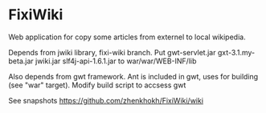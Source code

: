 # FixiWiki
Web application for copy some articles from externel to local wikipedia.

Depends from jwiki library, fixi-wiki branch.
Put 
gwt-servlet.jar  gxt-3.1.my-beta.jar  jwiki.jar  slf4j-api-1.6.1.jar
to war/war/WEB-INF/lib

Also depends from gwt framework. Ant is included in gwt, uses for building (see "war" target). Modify build script to accsess gwt

See snapshots https://github.com/zhenkhokh/FixiWiki/wiki
